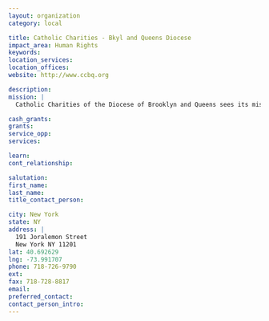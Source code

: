 ```yaml
---
layout: organization
category: local

title: Catholic Charities - Bkyl and Queens Diocese
impact_area: Human Rights
keywords: 
location_services: 
location_offices: 
website: http://www.ccbq.org

description: 
mission: |
  Catholic Charities of the Diocese of Brooklyn and Queens sees its mission as sharing in the promotion of unity among all persons by seeking to develop caring communities. 

cash_grants: 
grants: 
service_opp: 
services: 

learn: 
cont_relationship: 

salutation: 
first_name: 
last_name: 
title_contact_person: 

city: New York
state: NY
address: |
  191 Joralemon Street  
  New York NY 11201
lat: 40.692629
lng: -73.991707
phone: 718-726-9790
ext: 
fax: 718-728-8817
email: 
preferred_contact: 
contact_person_intro: 
---
```


